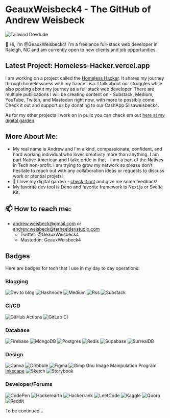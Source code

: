 # GeauxWeisbeck4 - The GitHub of Andrew Weisbeck

![Tailwind Devdude](https://res.cloudinary.com/tar-heel-dev-studio/image/upload/v1662777703/devdude_nnlp7u.png)

👋 Hi, I’m @GeauxWeisbeck4! I'm a freelance full-stack web developer in Raleigh, NC and am currently open to new clients and job opportunities.

## Latest Project: Homeless-Hacker.vercel.app

I am working on a project called the [Homeless Hacker](https://homeless-hacker.vercel.app). It shares my journey through homelessness with my fiance Lisa. I talk about our struggles while also posting about my journey as a full stack web developer. There are multiple publications I will be creating content on - Substack, Medium, YouTube, Twitch, and Mastodon right now, with more to possibly come. Check it out and support us by donating to our CashApp $lisaweisbeck4.


As for my other projects I work on in pulic you can check em out [here at my digital garden](https://andrewsdigital.garden).

## More About Me:

- My real name is Andrew and I'm a kind, compassionate, confident, and hard working individual who loves creativity more than anything. I am part Native American and I take pride in that - I am a part of the Natives in Tech non-profit. I am trying to grow my network so please don't hesitate to reach out with any collaboration ideas or requests to discuss work or ptential projets!
- 🌱 I love my digital garden - [check it out](https://andrewsdigital.garden) and give me some feedback!
- My favorite dev tool is Deno and favorite framework is Next.js or Svelte Kit.

## 📫 How to reach me: 
- andrew.weisbeck@gmail.com or andrew.weisbeck@tarheeldevstudio.com
  - Twitter: @GeauxWeisbeck4
  - Mastodon: GeauxWeisbeck4
 


## Badges

Here are badges for tech that I use in my day to day operations:

### Blogging
![Dev.to blog](https://img.shields.io/badge/dev.to-0A0A0A?style=for-the-badge&logo=dev.to&logoColor=white)
![Hashnode](https://img.shields.io/badge/Hashnode-2962FF?style=for-the-badge&logo=hashnode&logoColor=white)
![Medium](https://img.shields.io/badge/Medium-12100E?style=for-the-badge&logo=medium&logoColor=white)
![Rss](https://img.shields.io/badge/rss-F88900?style=for-the-badge&logo=rss&logoColor=white)
![Substack](https://img.shields.io/badge/Substack-%23006f5c.svg?style=for-the-badge&logo=substack&logoColor=FF6719)

### CI/CD
![GitHub Actions](https://img.shields.io/badge/github%20actions-%232671E5.svg?style=for-the-badge&logo=githubactions&logoColor=white)
![GitLab CI](https://img.shields.io/badge/gitlab%20ci-%23181717.svg?style=for-the-badge&logo=gitlab&logoColor=white)

### Database
![Firebase](https://img.shields.io/badge/Firebase-039BE5?style=for-the-badge&logo=Firebase&logoColor=white)
![MongoDB](https://img.shields.io/badge/MongoDB-%234ea94b.svg?style=for-the-badge&logo=mongodb&logoColor=white)
![Postgres](https://img.shields.io/badge/postgres-%23316192.svg?style=for-the-badge&logo=postgresql&logoColor=white)
![Redis](https://img.shields.io/badge/redis-%23DD0031.svg?style=for-the-badge&logo=redis&logoColor=white)
![Supabase](https://img.shields.io/badge/Supabase-3ECF8E?style=for-the-badge&logo=supabase&logoColor=white)
![SurrealDB](https://img.shields.io/badge/SurrealDB-FF00A0?style=for-the-badge&logo=surrealdb&logoColor=white)

### Design
![Canva](https://img.shields.io/badge/Canva-%2300C4CC.svg?style=for-the-badge&logo=Canva&logoColor=white)
![Dribbble](https://img.shields.io/badge/Dribbble-EA4C89?style=for-the-badge&logo=dribbble&logoColor=white)
![Figma](https://img.shields.io/badge/figma-%23F24E1E.svg?style=for-the-badge&logo=figma&logoColor=white)
![Gimp Gnu Image Manipulation Program](https://img.shields.io/badge/Gimp-657D8B?style=for-the-badge&logo=gimp&logoColor=FFFFFF)
[Inkscape](https://img.shields.io/badge/Inkscape-e0e0e0?style=for-the-badge&logo=inkscape&logoColor=080A13)
![Sketch](https://img.shields.io/badge/Sketch-FFB387?style=for-the-badge&logo=sketch&logoColor=black)
![Storybook](https://img.shields.io/badge/-Storybook-FF4785?style=for-the-badge&logo=storybook&logoColor=white)

### Developer/Forums
![CodePen](https://img.shields.io/badge/Codepen-000000?style=for-the-badge&logo=codepen&logoColor=white)
![Hackerearth](https://img.shields.io/badge/HackerEarth-%232C3454.svg?&style=for-the-badge&logo=HackerEarth&logoColor=Blue)
![Hackerrank](https://img.shields.io/badge/-Hackerrank-2EC866?style=for-the-badge&logo=HackerRank&logoColor=white)
![LeetCode](https://img.shields.io/badge/LeetCode-000000?style=for-the-badge&logo=LeetCode&logoColor=#d16c06)
![Kaggle](https://img.shields.io/badge/Kaggle-035a7d?style=for-the-badge&logo=kaggle&logoColor=white)
![Quora](https://img.shields.io/badge/Quora-%23B92B27.svg?style=for-the-badge&logo=Quora&logoColor=white)
![Reddit](https://img.shields.io/badge/Reddit-%23FF4500.svg?style=for-the-badge&logo=Reddit&logoColor=white)

To be continued...

